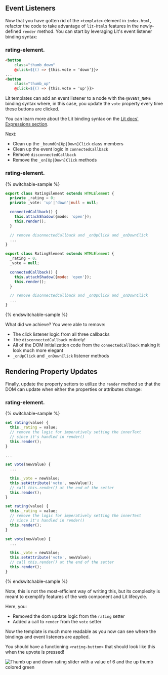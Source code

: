 ## Event Listeners

Now that you have gotten rid of the `<template>` element in `index.html`, refactor the code to take advantage of `lit-html`s features in the newly-defined `render` method. You can start by leveraging Lit's event listener binding syntax:

### rating-element.<litdev-code-language-display></litdev-code-language-display>

```html
<button
    class="thumb_down"
    @click=${() => {this.vote = 'down'}}>
...
<button
    class="thumb_up"
    @click=${() => {this.vote = 'up'}}>
```

Lit templates can add an event listener to a node with the `@EVENT_NAME` binding syntax where, in this case, you update the `vote` property every time these buttons are clicked.

<aside class="info">
You can learn more about the Lit binding syntax on the <a href="https://lit.dev/docs/templates/expressions/">Lit docs' Expressions section</a>.
</aside>

Next:

* Clean up the `_boundOn[Up|Down]Click` class members
* Clean up the event logic in `connectedCallback`
* Remove `disconnectedCallback`
* Remove the `_on[Up|Down]Click` methods

### rating-element.<litdev-code-language-display></litdev-code-language-display>

{% switchable-sample %}

```ts
export class RatingElement extends HTMLElement {
  private _rating = 0;
  private _vote: 'up'|'down'|null = null;

  connectedCallback() {
    this.attachShadow({mode: 'open'});
    this.render();
  }

  // remove disonnectedCallback and _onUpClick and _onDownClick
  ...
}
```

```js
export class RatingElement extends HTMLElement {
  _rating = 0;
  _vote = null;

  connectedCallback() {
    this.attachShadow({mode: 'open'});
    this.render();
  }

  // remove disonnectedCallback and _onUpClick and _onDownClick
  ...
}
```

{% endswitchable-sample %}

What did we achieve? You were able to remove:

* The click listener logic from all three callbacks
* The `disconnectedCallback` entirely!
* All of the DOM initialization code from the `connectedCallback` making it look much more elegant
* `_onUpClick` and `_onDownClick` listener methods

## Rendering Property Updates

Finally, update the property setters to utilize the `render` method so that the DOM can update when either the properties or attributes change:

### rating-element.<litdev-code-language-display></litdev-code-language-display>

{% switchable-sample %}

```ts
set rating(value) {
  this._rating = value;
  // remove the logic for imperatively setting the innerText
  // since it's handled in render()
  this.render();
}

...

set vote(newValue) {
  ...

  this._vote = newValue;
  this.setAttribute('vote', newValue!);
  // call this.render() at the end of the setter
  this.render();
}
```

```js
set rating(value) {
  this._rating = value;
  // remove the logic for imperatively setting the innerText
  // since it's handled in render()
  this.render();
}

set vote(newValue) {
  ...

  this._vote = newValue;
  this.setAttribute('vote', newValue);
  // call this.render() at the end of the setter
  this.render();
}
```

{% endswitchable-sample %}

<aside class="warning">
Note, this is not the most-efficient way of writing this, but its complexity is meant to exemplify features of the web component and Lit lifecycle.
</aside>

Here, you:

* Removed the dom update logic from the `rating` setter
* Added a call to `render` from the `vote` setter

Now the template is much more readable as you now can see where the bindings and event listeners are applied.

You should have a functioning `<rating-button>` that should look like this when the upvote is pressed!

<img style="display:block;margin:0 auto;" src="/images/tutorials/wc-to-lit/component.png" alt="Thumb up and down rating slider with a value of 6 and the up thumb colored green">
